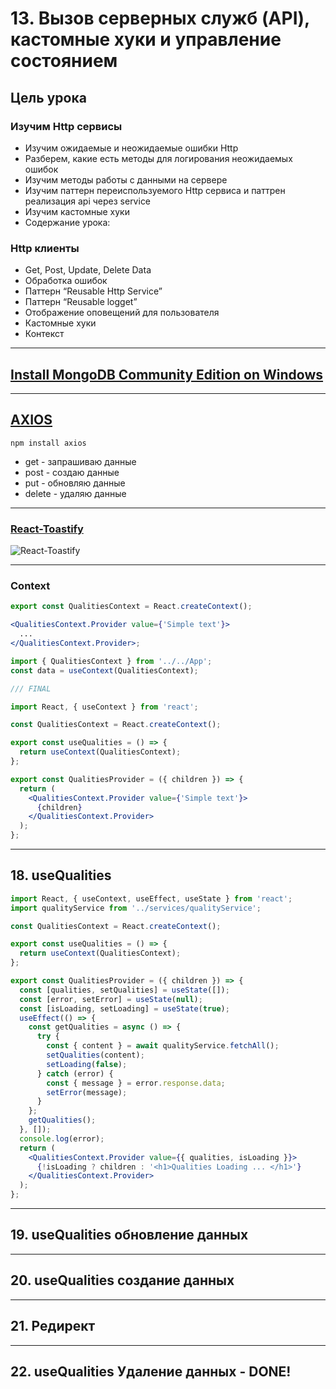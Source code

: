 # 13. Вызов серверных служб (API), кастомные хуки и управление состоянием

## Цель урока

### Изучим Http сервисы

- Изучим ожидаемые и неожидаемые ошибки Http
- Разберем, какие есть методы для логирования неожидаемых ошибок
- Изучим методы работы с данными на сервере
- Изучим паттерн переиспользуемого Http сервиса и паттрен реализация api через service
- Изучим кастомные хуки
- Содержание урока:

### Http клиенты

- Get, Post, Update, Delete Data
- Обработка ошибок
- Паттерн “Reusable Http Service”
- Паттерн “Reusable logget”
- Отображение оповещений для пользователя
- Кастомные хуки
- Контекст

---

## [Install MongoDB Community Edition on Windows](https://docs.mongodb.com/manual/tutorial/install-mongodb-on-windows/#install-mongodb-community-edition)

---

## [AXIOS](https://axios-http.com/docs/intro)

```code
npm install axios
```

- get - запрашиваю данные
- post - создаю данные
- put - обновляю данные
- delete - удаляю данные

---

### [React-Toastify](https://www.npmjs.com/package/react-toastify)

![React-Toastify](https://user-images.githubusercontent.com/5574267/130804494-a9d2d69c-f170-4576-b2e1-0bb7f13dd92d.gif)

---

### Context

```jsx
export const QualitiesContext = React.createContext();

<QualitiesContext.Provider value={'Simple text'}>
  ...
</QualitiesContext.Provider>;
```

```jsx
import { QualitiesContext } from '../../App';
const data = useContext(QualitiesContext);
```

```jsx
/// FINAL

import React, { useContext } from 'react';

const QualitiesContext = React.createContext();

export const useQualities = () => {
  return useContext(QualitiesContext);
};

export const QualitiesProvider = ({ children }) => {
  return (
    <QualitiesContext.Provider value={'Simple text'}>
      {children}
    </QualitiesContext.Provider>
  );
};
```

---

## 18. useQualities

```jsx
import React, { useContext, useEffect, useState } from 'react';
import qualityService from '../services/qualityService';

const QualitiesContext = React.createContext();

export const useQualities = () => {
  return useContext(QualitiesContext);
};

export const QualitiesProvider = ({ children }) => {
  const [qualities, setQualities] = useState([]);
  const [error, setError] = useState(null);
  const [isLoading, setLoading] = useState(true);
  useEffect(() => {
    const getQualities = async () => {
      try {
        const { content } = await qualityService.fetchAll();
        setQualities(content);
        setLoading(false);
      } catch (error) {
        const { message } = error.response.data;
        setError(message);
      }
    };
    getQualities();
  }, []);
  console.log(error);
  return (
    <QualitiesContext.Provider value={{ qualities, isLoading }}>
      {!isLoading ? children : '<h1>Qualities Loading ... </h1>'}
    </QualitiesContext.Provider>
  );
};
```

---

## 19. useQualities обновление данных

---

## 20. useQualities создание данных

---

## 21. Редирект

---

## 22. useQualities Удаление данных - DONE!
